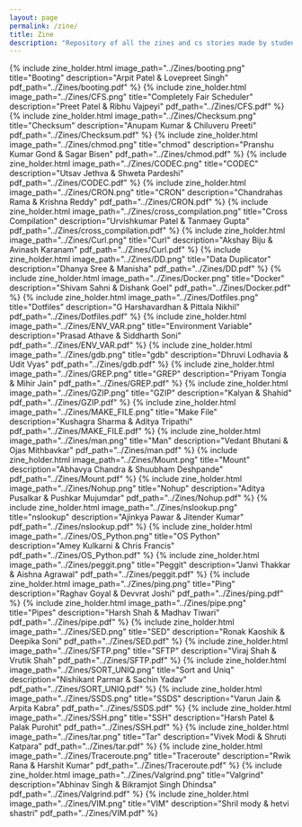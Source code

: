```yaml
---
layout: page
permalink: /zine/
title: Zine
description: "Repository of all the zines and cs stories made by students."
---
```


{% include zine_holder.html image_path="../Zines/booting.png" title="Booting" description="Arpit Patel & Lovepreet Singh" pdf_path="../Zines/booting.pdf" %}
{% include zine_holder.html image_path="../Zines/CFS.png" title="Completely Fair Scheduler" description="Preet Patel &  Ribhu Vajpeyi" pdf_path="../Zines/CFS.pdf" %}
{% include zine_holder.html image_path="../Zines/Checksum.png" title="Checksum" description="Anupam Kumar & Chiluveru Preeti" pdf_path="../Zines/Checksum.pdf" %}
{% include zine_holder.html image_path="../Zines/chmod.png" title="chmod" description="Pranshu Kumar Gond & Sagar Bisen" pdf_path="../Zines/chmod.pdf" %}
{% include zine_holder.html image_path="../Zines/CODEC.png" title="CODEC" description="Utsav Jethva	& Shweta Pardeshi" pdf_path="../Zines/CODEC.pdf" %}
{% include zine_holder.html image_path="../Zines/CRON.png" title="CRON" description="Chandrahas	Rama & Krishna Reddy" pdf_path="../Zines/CRON.pdf" %}
{% include zine_holder.html image_path="../Zines/cross_compilation.png" title="Cross Compilation" description="Urvishkumar Patel & Tanmaey Gupta" pdf_path="../Zines/cross_compilation.pdf" %}
{% include zine_holder.html image_path="../Zines/Curl.png" title="Curl" description="Akshay Biju & Avinash Karanam" pdf_path="../Zines/Curl.pdf" %}
{% include zine_holder.html image_path="../Zines/DD.png" title="Data Duplicator" description="Dhanya Sree &  Manisha" pdf_path="../Zines/DD.pdf" %}
{% include zine_holder.html image_path="../Zines/Docker.png" title="Docker" description="Shivam Sahni &  Dishank Goel" pdf_path="../Zines/Docker.pdf" %}
{% include zine_holder.html image_path="../Zines/Dotfiles.png" title="Dotfiles" description="G Harshavardhan &  Pittala Nikhil" pdf_path="../Zines/Dotfiles.pdf" %}
{% include zine_holder.html image_path="../Zines/ENV_VAR.png" title="Environment Variable" description="Prasad Athave &  Siddharth Soni" pdf_path="../Zines/ENV_VAR.pdf" %}
{% include zine_holder.html image_path="../Zines/gdb.png" title="gdb" description="Dhruvi Lodhavia &  Udit Vyas" pdf_path="../Zines/gdb.pdf" %}
{% include zine_holder.html image_path="../Zines/GREP.png" title="GREP" description="Priyam Tongia &  Mihir Jain" pdf_path="../Zines/GREP.pdf" %}
{% include zine_holder.html image_path="../Zines/GZIP.png" title="GZIP" description="Kalyan  &  Shahid" pdf_path="../Zines/GZIP.pdf" %}
{% include zine_holder.html image_path="../Zines/MAKE_FILE.png" title="Make File" description="Kushagra Sharma  &  Aditya Tripathi" pdf_path="../Zines/MAKE_FILE.pdf" %}
{% include zine_holder.html image_path="../Zines/man.png" title="Man" description="Vedant Bhutani &  Ojas Mithbavkar" pdf_path="../Zines/man.pdf" %}
{% include zine_holder.html image_path="../Zines/Mount.png" title="Mount" description="Abhavya Chandra &  Shuubham Deshpande" pdf_path="../Zines/Mount.pdf" %}
{% include zine_holder.html image_path="../Zines/Nohup.png" title="Nohup" description="Aditya Pusalkar &  Pushkar Mujumdar" pdf_path="../Zines/Nohup.pdf" %}
{% include zine_holder.html image_path="../Zines/nslookup.png" title="nslookup" description="Ajinkya Pawar &  Jitender Kumar" pdf_path="../Zines/nslookup.pdf" %}
{% include zine_holder.html image_path="../Zines/OS_Python.png" title="OS Python" description="Amey Kulkarni &  Chris Francis" pdf_path="../Zines/OS_Python.pdf" %}
{% include zine_holder.html image_path="../Zines/peggit.png" title="Peggit" description="Janvi Thakkar &  Aishna Agrawal" pdf_path="../Zines/peggit.pdf" %}
{% include zine_holder.html image_path="../Zines/ping.png" title="Ping" description="Raghav Goyal &  Devvrat Joshi" pdf_path="../Zines/ping.pdf" %}
{% include zine_holder.html image_path="../Zines/pipe.png" title="Pipes" description="Harsh Shah &  Madhav Tiwari" pdf_path="../Zines/pipe.pdf" %}
{% include zine_holder.html image_path="../Zines/SED.png" title="SED" description="Ronak Kaoshik &  Deepika Soni" pdf_path="../Zines/SED.pdf" %}
{% include zine_holder.html image_path="../Zines/SFTP.png" title="SFTP" description="Viraj Shah &  Vrutik Shah" pdf_path="../Zines/SFTP.pdf" %}
{% include zine_holder.html image_path="../Zines/SORT_UNIQ.png" title="Sort and Uniq" description="Nishikant Parmar &  Sachin Yadav" pdf_path="../Zines/SORT_UNIQ.pdf" %}
{% include zine_holder.html image_path="../Zines/SSDS.png" title="SSDS" description="Varun Jain &  Arpita Kabra" pdf_path="../Zines/SSDS.pdf" %}
{% include zine_holder.html image_path="../Zines/SSH.png" title="SSH" description="Harsh Patel &  Palak Purohit" pdf_path="../Zines/SSH.pdf" %}
{% include zine_holder.html image_path="../Zines/tar.png" title="Tar" description="Vivek Modi  &  Shruti Katpara" pdf_path="../Zines/tar.pdf" %}
{% include zine_holder.html image_path="../Zines/Traceroute.png" title="Traceroute" description="Rwik Rana &  Harshit Kumar" pdf_path="../Zines/Traceroute.pdf" %}
{% include zine_holder.html image_path="../Zines/Valgrind.png" title="Valgrind" description="Abhinav Singh &  Bikramjot Singh Dhindsa" pdf_path="../Zines/Valgrind.pdf" %}
{% include zine_holder.html image_path="../Zines/VIM.png" title="VIM" description="Shril mody &  hetvi shastri" pdf_path="../Zines/VIM.pdf" %}
